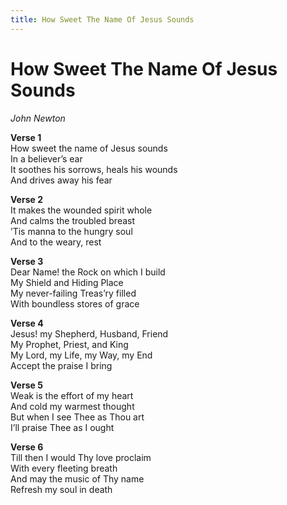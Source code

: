 ```yaml
---
title: How Sweet The Name Of Jesus Sounds
---
```


# How Sweet The Name Of Jesus Sounds

_John Newton_

**Verse 1**  
How sweet the name of Jesus sounds  
In a believer’s ear  
It soothes his sorrows, heals his wounds  
And drives away his fear  

**Verse 2**  
It makes the wounded spirit whole  
And calms the troubled breast  
’Tis manna to the hungry soul  
And to the weary, rest  

**Verse 3**  
Dear Name! the Rock on which I build  
My Shield and Hiding Place  
My never-failing Treas’ry filled  
With boundless stores of grace  

**Verse 4**  
Jesus! my Shepherd, Husband, Friend  
My Prophet, Priest, and King  
My Lord, my Life, my Way, my End  
Accept the praise I bring  

**Verse 5**  
Weak is the effort of my heart  
And cold my warmest thought  
But when I see Thee as Thou art  
I’ll praise Thee as I ought  

**Verse 6**  
Till then I would Thy love proclaim  
With every fleeting breath  
And may the music of Thy name  
Refresh my soul in death
